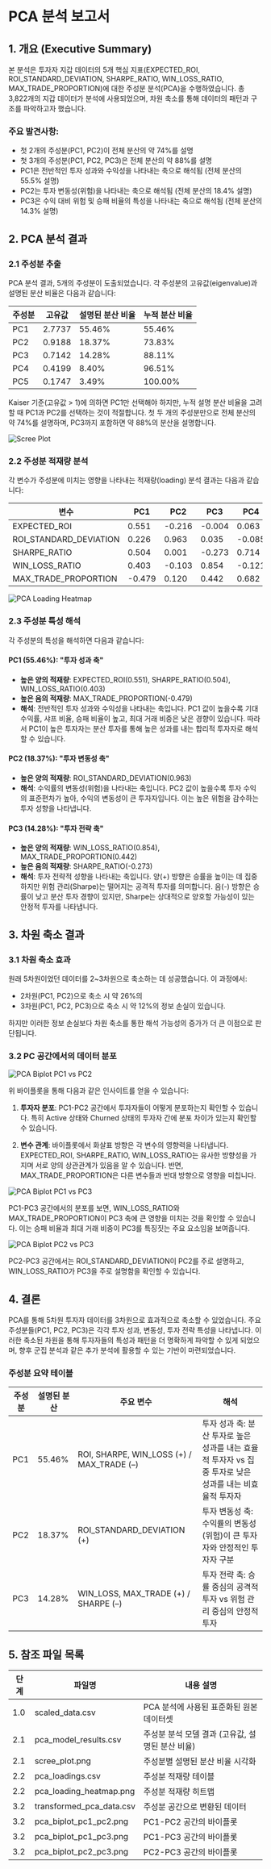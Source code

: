 # PCA 분석 보고서

## 1. 개요 (Executive Summary)

본 분석은 투자자 지갑 데이터의 5개 핵심 지표(EXPECTED_ROI, ROI_STANDARD_DEVIATION, SHARPE_RATIO, WIN_LOSS_RATIO, MAX_TRADE_PROPORTION)에 대한 주성분 분석(PCA)을 수행하였습니다. 총 3,822개의 지갑 데이터가 분석에 사용되었으며, 차원 축소를 통해 데이터의 패턴과 구조를 파악하고자 했습니다.

### 주요 발견사항:

- 첫 2개의 주성분(PC1, PC2)이 전체 분산의 약 74%를 설명
- 첫 3개의 주성분(PC1, PC2, PC3)은 전체 분산의 약 88%를 설명
- PC1은 전반적인 투자 성과와 수익성을 나타내는 축으로 해석됨 (전체 분산의 55.5% 설명)
- PC2는 투자 변동성(위험)을 나타내는 축으로 해석됨 (전체 분산의 18.4% 설명)
- PC3은 수익 대비 위험 및 승패 비율의 특성을 나타내는 축으로 해석됨 (전체 분산의 14.3% 설명)

## 2. PCA 분석 결과

### 2.1 주성분 추출

PCA 분석 결과, 5개의 주성분이 도출되었습니다. 각 주성분의 고유값(eigenvalue)과 설명된 분산 비율은 다음과 같습니다:

| 주성분 | 고유값 | 설명된 분산 비율 | 누적 분산 비율 |
|--------|----------|----------------------|------------------------|
| PC1    | 2.7737   | 55.46%              | 55.46%                 |
| PC2    | 0.9188   | 18.37%              | 73.83%                 |
| PC3    | 0.7142   | 14.28%              | 88.11%                 |
| PC4    | 0.4199   | 8.40%               | 96.51%                 |
| PC5    | 0.1747   | 3.49%               | 100.00%                |

Kaiser 기준(고유값 > 1)에 의하면 PC1만 선택해야 하지만, 누적 설명 분산 비율을 고려할 때 PC1과 PC2를 선택하는 것이 적절합니다. 첫 두 개의 주성분만으로 전체 분산의 약 74%를 설명하며, PC3까지 포함하면 약 88%의 분산을 설명합니다.

![Scree Plot](scree_plot.png)

### 2.2 주성분 적재량 분석

각 변수가 주성분에 미치는 영향을 나타내는 적재량(loading) 분석 결과는 다음과 같습니다:

| 변수                  | PC1       | PC2       | PC3       | PC4       | PC5       |
|-----------------------|-----------|-----------|-----------|-----------|-----------|
| EXPECTED_ROI          | 0.551     | -0.216    | -0.004    | 0.063     | 0.803     |
| ROI_STANDARD_DEVIATION| 0.226     | 0.963     | 0.035     | -0.085    | 0.111     |
| SHARPE_RATIO          | 0.504     | 0.001     | -0.273    | 0.714     | -0.403    |
| WIN_LOSS_RATIO        | 0.403     | -0.103    | 0.854     | -0.121    | -0.290    |
| MAX_TRADE_PROPORTION  | -0.479    | 0.120     | 0.442     | 0.682     | 0.310     |

![PCA Loading Heatmap](pca_loading_heatmap.png)

### 2.3 주성분 특성 해석

각 주성분의 특성을 해석하면 다음과 같습니다:

#### PC1 (55.46%): "투자 성과 축"

- **높은 양의 적재량**: EXPECTED_ROI(0.551), SHARPE_RATIO(0.504), WIN_LOSS_RATIO(0.403)
- **높은 음의 적재량**: MAX_TRADE_PROPORTION(-0.479)
- **해석**: 전반적인 투자 성과와 수익성을 나타내는 축입니다. PC1 값이 높을수록 기대 수익률, 샤프 비율, 승패 비율이 높고, 최대 거래 비중은 낮은 경향이 있습니다. 따라서 PC1이 높은 투자자는 분산 투자를 통해 높은 성과를 내는 합리적 투자자로 해석할 수 있습니다.

#### PC2 (18.37%): "투자 변동성 축"

- **높은 양의 적재량**: ROI_STANDARD_DEVIATION(0.963)
- **해석**: 수익률의 변동성(위험)을 나타내는 축입니다. PC2 값이 높을수록 투자 수익의 표준편차가 높아, 수익의 변동성이 큰 투자자입니다. 이는 높은 위험을 감수하는 투자 성향을 나타냅니다.

#### PC3 (14.28%): "투자 전략 축"

- **높은 양의 적재량**: WIN_LOSS_RATIO(0.854), MAX_TRADE_PROPORTION(0.442)
- **높은 음의 적재량**: SHARPE_RATIO(-0.273)
- **해석**: 투자 전략적 성향을 나타내는 축입니다. 양(+) 방향은 승률을 높이는 데 집중하지만 위험 관리(Sharpe)는 떨어지는 공격적 투자를 의미합니다. 음(-) 방향은 승률이 낮고 분산 투자 경향이 있지만, Sharpe는 상대적으로 양호할 가능성이 있는 안정적 투자를 나타냅니다.

## 3. 차원 축소 결과

### 3.1 차원 축소 효과

원래 5차원이었던 데이터를 2~3차원으로 축소하는 데 성공했습니다. 이 과정에서:

- 2차원(PC1, PC2)으로 축소 시 약 26%의
- 3차원(PC1, PC2, PC3)으로 축소 시 약 12%의 정보 손실이 있습니다.

하지만 이러한 정보 손실보다 차원 축소를 통한 해석 가능성의 증가가 더 큰 이점으로 판단됩니다.

### 3.2 PC 공간에서의 데이터 분포

![PCA Biplot PC1 vs PC2](pca_biplot_pc1_pc2.png)

위 바이플롯을 통해 다음과 같은 인사이트를 얻을 수 있습니다:

1. **투자자 분포**: PC1-PC2 공간에서 투자자들이 어떻게 분포하는지 확인할 수 있습니다. 특히 Active 상태와 Churned 상태의 투자자 간에 분포 차이가 있는지 확인할 수 있습니다.

2. **변수 관계**: 바이플롯에서 화살표 방향은 각 변수의 영향력을 나타냅니다. EXPECTED_ROI, SHARPE_RATIO, WIN_LOSS_RATIO는 유사한 방향성을 가지며 서로 양의 상관관계가 있음을 알 수 있습니다. 반면, MAX_TRADE_PROPORTION은 다른 변수들과 반대 방향으로 영향을 미칩니다.

![PCA Biplot PC1 vs PC3](pca_biplot_pc1_pc3.png)

PC1-PC3 공간에서의 분포를 보면, WIN_LOSS_RATIO와 MAX_TRADE_PROPORTION이 PC3 축에 큰 영향을 미치는 것을 확인할 수 있습니다. 이는 승패 비율과 최대 거래 비중이 PC3를 특징짓는 주요 요소임을 보여줍니다.

![PCA Biplot PC2 vs PC3](pca_biplot_pc2_pc3.png)

PC2-PC3 공간에서는 ROI_STANDARD_DEVIATION이 PC2를 주로 설명하고, WIN_LOSS_RATIO가 PC3을 주로 설명함을 확인할 수 있습니다.

## 4. 결론

PCA를 통해 5차원 투자자 데이터를 3차원으로 효과적으로 축소할 수 있었습니다. 주요 주성분들(PC1, PC2, PC3)은 각각 투자 성과, 변동성, 투자 전략 특성을 나타냅니다. 이러한 축소된 차원을 통해 투자자들의 특성과 패턴을 더 명확하게 파악할 수 있게 되었으며, 향후 군집 분석과 같은 추가 분석에 활용할 수 있는 기반이 마련되었습니다.

### 주성분 요약 테이블

| 주성분 | 설명된 분산 | 주요 변수 | 해석 |
|--------|------------|-----------|------|
| PC1 | 55.46% | ROI, SHARPE, WIN_LOSS (+) / MAX_TRADE (–) | 투자 성과 축: 분산 투자로 높은 성과를 내는 효율적 투자자 vs 집중 투자로 낮은 성과를 내는 비효율적 투자자 |
| PC2 | 18.37% | ROI_STANDARD_DEVIATION (+) | 투자 변동성 축: 수익률의 변동성(위험)이 큰 투자자와 안정적인 투자자 구분 |
| PC3 | 14.28% | WIN_LOSS, MAX_TRADE (+) / SHARPE (–) | 투자 전략 축: 승률 중심의 공격적 투자 vs 위험 관리 중심의 안정적 투자 |

## 5. 참조 파일 목록

| 단계 | 파일명 | 내용 설명 |
|------|-------|----------|
| 1.0 | scaled_data.csv | PCA 분석에 사용된 표준화된 원본 데이터셋 |
| 2.1 | pca_model_results.csv | 주성분 분석 모델 결과 (고유값, 설명된 분산 비율) |
| 2.1 | scree_plot.png | 주성분별 설명된 분산 비율 시각화 |
| 2.2 | pca_loadings.csv | 주성분 적재량 테이블 |
| 2.2 | pca_loading_heatmap.png | 주성분 적재량 히트맵 |
| 3.2 | transformed_pca_data.csv | 주성분 공간으로 변환된 데이터 |
| 3.2 | pca_biplot_pc1_pc2.png | PC1-PC2 공간의 바이플롯 |
| 3.2 | pca_biplot_pc1_pc3.png | PC1-PC3 공간의 바이플롯 |
| 3.2 | pca_biplot_pc2_pc3.png | PC2-PC3 공간의 바이플롯 | 